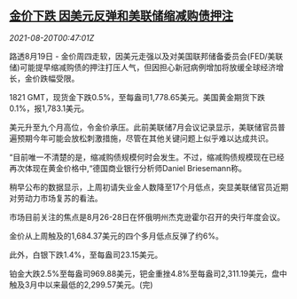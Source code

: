 <!--1629421262000-->
[金价下跌 因美元反弹和美联储缩减购债押注](https://cn.reuters.com/article/global-precious-0819-thur-idCNKBS2FL01L)
------

<div><i>2021-08-20T00:47:01Z</i></div><p>路透8月19日 - 金价周四走软，因美元走强以及对美国联邦储备委员会(FED/美联储)可能提早缩减购债的押注打压人气，但因担心新冠病例增加将放缓全球经济增长，金价跌幅受限。</p><p>1821 GMT，现货金下跌0.5%，至每盎司1,778.65美元。美国黄金期货下跌0.1%，报1,783.1美元。</p><p>美元升至九个月高位，令金价承压。此前美联储7月会议记录显示，美联储官员普遍预期今年可能会放松刺激措施，尽管在其他关键问题上似乎难以达成共识。</p><p>“目前唯一不清楚的是，缩减购债规模何时会发生。不过，缩减购债规模现在已经再次体现在黄金价格中,“德国商业银行分析师Daniel Briesemann称。</p><p>稍早公布的数据显示，上周初请失业金人数降至17个月低点，突显美联储官员近期对劳动力市场复苏的看法。</p><p>市场目前关注的焦点是8月26-28日在怀俄明州杰克逊霍尔召开的央行年度会议。</p><p>金价从上周触及的1,684.37美元的四个多月低点反弹了约6%。</p><p>此外，白银下跌1.4%，至每盎司23.15美元。</p><p>铂金大跌2.5%至每盎司969.88美元，钯金重挫4.8%至每盎司2,311.19美元，盘中触及3月中以来最低的2,299.57美元。(完)</p>
